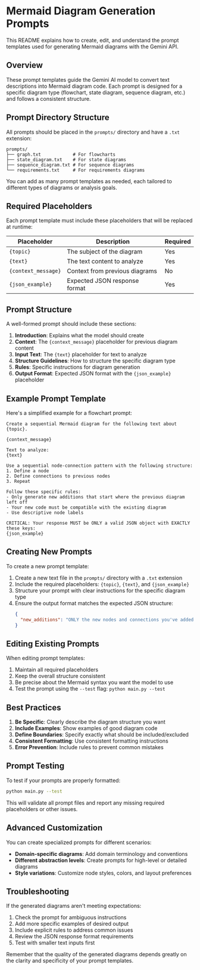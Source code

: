 # Mermaid Diagram Generation Prompts

This README explains how to create, edit, and understand the prompt templates used for generating Mermaid diagrams with the Gemini API.

## Overview

These prompt templates guide the Gemini AI model to convert text descriptions into Mermaid diagram code. Each prompt is designed for a specific diagram type (flowchart, state diagram, sequence diagram, etc.) and follows a consistent structure.

## Prompt Directory Structure

All prompts should be placed in the `prompts/` directory and have a `.txt` extension:

```
prompts/
├── graph.txt            # For flowcharts
├── state_diagram.txt    # For state diagrams
├── sequence_diagram.txt # For sequence diagrams
└── requirements.txt     # For requirements diagrams
```

You can add as many prompt templates as needed, each tailored to different types of diagrams or analysis goals.

## Required Placeholders

Each prompt template must include these placeholders that will be replaced at runtime:

| Placeholder | Description | Required |
|-------------|-------------|----------|
| `{topic}` | The subject of the diagram | Yes |
| `{text}` | The text content to analyze | Yes |
| `{context_message}` | Context from previous diagrams | No |
| `{json_example}` | Expected JSON response format | Yes |

## Prompt Structure

A well-formed prompt should include these sections:

1. **Introduction**: Explains what the model should create
2. **Context**: The `{context_message}` placeholder for previous diagram content
3. **Input Text**: The `{text}` placeholder for text to analyze
4. **Structure Guidelines**: How to structure the specific diagram type
5. **Rules**: Specific instructions for diagram generation
6. **Output Format**: Expected JSON format with the `{json_example}` placeholder

## Example Prompt Template

Here's a simplified example for a flowchart prompt:

```
Create a sequential Mermaid diagram for the following text about {topic}.

{context_message}

Text to analyze:
{text}

Use a sequential node-connection pattern with the following structure:
1. Define a node
2. Define connections to previous nodes
3. Repeat

Follow these specific rules:
- Only generate new additions that start where the previous diagram left off
- Your new code must be compatible with the existing diagram
- Use descriptive node labels

CRITICAL: Your response MUST be ONLY a valid JSON object with EXACTLY these keys:
{json_example}
```

## Creating New Prompts

To create a new prompt template:

1. Create a new text file in the `prompts/` directory with a `.txt` extension
2. Include the required placeholders: `{topic}`, `{text}`, and `{json_example}`
3. Structure your prompt with clear instructions for the specific diagram type
4. Ensure the output format matches the expected JSON structure:
   ```json
   {
     "new_additions": "ONLY the new nodes and connections you've added"
   }
   ```

## Editing Existing Prompts

When editing prompt templates:

1. Maintain all required placeholders
2. Keep the overall structure consistent
3. Be precise about the Mermaid syntax you want the model to use
4. Test the prompt using the `--test` flag: `python main.py --test`

## Best Practices

1. **Be Specific**: Clearly describe the diagram structure you want
2. **Include Examples**: Show examples of good diagram code
3. **Define Boundaries**: Specify exactly what should be included/excluded
4. **Consistent Formatting**: Use consistent formatting instructions
5. **Error Prevention**: Include rules to prevent common mistakes

## Prompt Testing

To test if your prompts are properly formatted:

```bash
python main.py --test
```

This will validate all prompt files and report any missing required placeholders or other issues.

## Advanced Customization

You can create specialized prompts for different scenarios:

- **Domain-specific diagrams**: Add domain terminology and conventions
- **Different abstraction levels**: Create prompts for high-level or detailed diagrams
- **Style variations**: Customize node styles, colors, and layout preferences

## Troubleshooting

If the generated diagrams aren't meeting expectations:

1. Check the prompt for ambiguous instructions
2. Add more specific examples of desired output
3. Include explicit rules to address common issues
4. Review the JSON response format requirements
5. Test with smaller text inputs first

Remember that the quality of the generated diagrams depends greatly on the clarity and specificity of your prompt templates.